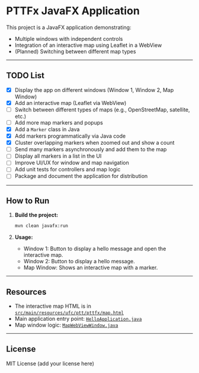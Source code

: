 # PTTFx JavaFX Application

This project is a JavaFX application demonstrating:
- Multiple windows with independent controls
- Integration of an interactive map using Leaflet in a WebView
- (Planned) Switching between different map types

---

## TODO List

- [x] Display the app on different windows (Window 1, Window 2, Map Window)
- [x] Add an interactive map (Leaflet via WebView)
- [ ] Switch between different types of maps (e.g., OpenStreetMap, satellite, etc.)
- [ ] Add more map markers and popups
- [x] Add a `Marker` class in Java
- [x] Add markers programmatically via Java code
- [x] Cluster overlapping markers when zoomed out and show a count
- [ ] Send many markers asynchronously and add them to the map
- [ ] Display all markers in a list in the UI
- [ ] Improve UI/UX for window and map navigation
- [ ] Add unit tests for controllers and map logic
- [ ] Package and document the application for distribution

---

## How to Run

1. **Build the project:**
   ```sh
   mvn clean javafx:run
   ```

2. **Usage:**
   - Window 1: Button to display a hello message and open the interactive map.
   - Window 2: Button to display a hello message.
   - Map Window: Shows an interactive map with a marker.

---

## Resources

- The interactive map HTML is in [`src/main/resources/ufc/ptt/pttfx/map.html`](src/main/resources/ufc/ptt/pttfx/map.html)
- Main application entry point: [`HelloApplication.java`](src/main/java/ufc/ptt/pttfx/HelloApplication.java)
- Map window logic: [`MapWebViewWindow.java`](src/main/java/ufc/ptt/pttfx/MapWebViewWindow.java)

---

## License

MIT License (add your license here)